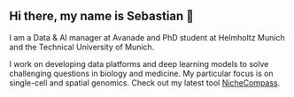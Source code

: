 <h2>Hi there, my name is Sebastian 👋</h2>

I am a Data & AI manager at Avanade and PhD student at Helmholtz Munich and the Technical University of Munich.
<p>I work on developing data platforms and deep learning models to solve challenging questions in biology and medicine. My particular focus is on single-cell and spatial genomics. Check out my latest tool <a href="https://github.com/Lotfollahi-lab/nichecompass">NicheCompass</a>.</p>
